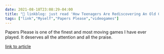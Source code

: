 ```yaml
---
date: 2021-08-18T23:08:29-04:00
title: "🔗 linkblog: just read 'How Teenagers Are Rediscovering An Old Game About Authoritarianism | by Clive Thompson | Aug, 2021 | OneZero'"
tags: ["link","Myself","Papers Please","videogames"]
---
```

Papers Please is one of the finest and most moving games I have ever played. It deserves all the attention and all the praise.
 
[link to article](https://onezero.medium.com/how-teenagers-are-rediscovering-an-old-game-about-authoritarianism-8346d7b7c295)
